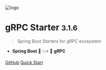 ![logo](assets/images/logo.png)

# gRPC Starter <small>3.1.6</small>

> Spring Boot Starters for gRPC ecosystem

- **Spring Boot** 🤜 💥⚡ 🤛 **gRPC**

[GitHub](https://github.com/DanielLiu1123/grpc-starter)
[Quick Start](zh-cn/guide/quickstart.md)
